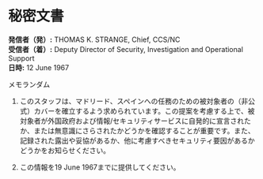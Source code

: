 # 秘密文書

**発信者（発）:** THOMAS K. STRANGE, Chief, CCS/NC  
**受信者（着）:** Deputy Director of Security, Investigation and Operational Support  
**日時:** 12 June 1967

メモランダム

1. このスタッフは、マドリード、スペインへの任務のための被対象者の（非公式）カバーを確立するよう求められています。この提案を考慮する上で、被対象者が外国政府および情報/セキュリティサービスに自発的に宣言されたか、または無意識にさらされたかどうかを確認することが重要です。また、記録された露出や妥協があるか、他に考慮すべきセキュリティ要因があるかどうかをお知らせください。

2. この情報を19 June 1967までに提供してください。